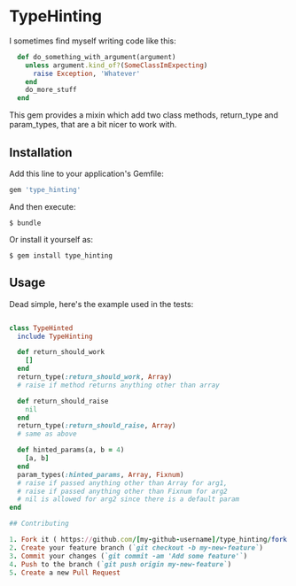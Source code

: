 # TypeHinting

I sometimes find myself writing code like this:

```ruby
  def do_something_with_argument(argument)
    unless argument.kind_of?(SomeClassImExpecting)
      raise Exception, 'Whatever'
    end
    do_more_stuff
  end
```

This gem provides a mixin which add two class methods, return\_type and  
param\_types, that are a bit nicer to work with.

## Installation

Add this line to your application's Gemfile:

```ruby
gem 'type_hinting'
```

And then execute:

    $ bundle

Or install it yourself as:

    $ gem install type_hinting

## Usage

Dead simple, here's the example used in the tests:

```ruby

class TypeHinted
  include TypeHinting

  def return_should_work
    []
  end
  return_type(:return_should_work, Array)
  # raise if method returns anything other than array

  def return_should_raise
    nil
  end
  return_type(:return_should_raise, Array)
  # same as above

  def hinted_params(a, b = 4)
    [a, b]
  end
  param_types(:hinted_params, Array, Fixnum) 
  # raise if passed anything other than Array for arg1,
  # raise if passed anything other than Fixnum for arg2
  # nil is allowed for arg2 since there is a default param
end

## Contributing

1. Fork it ( https://github.com/[my-github-username]/type_hinting/fork )
2. Create your feature branch (`git checkout -b my-new-feature`)
3. Commit your changes (`git commit -am 'Add some feature'`)
4. Push to the branch (`git push origin my-new-feature`)
5. Create a new Pull Request
